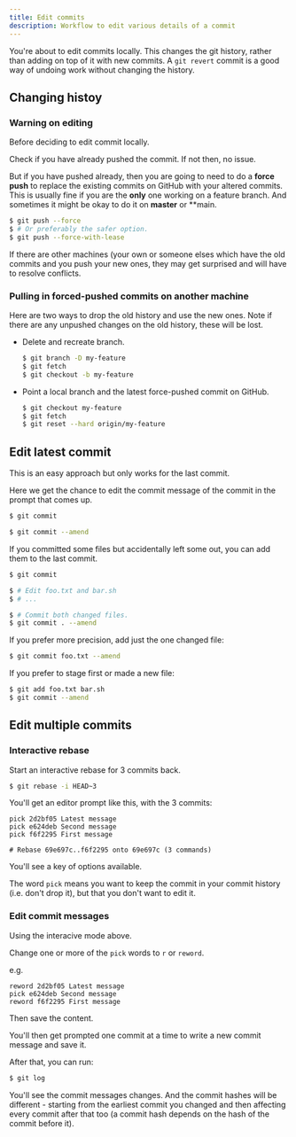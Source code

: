 ```yaml
---
title: Edit commits
description: Workflow to edit various details of a commit
---
```


You're about to edit commits locally. This changes the git history, rather than adding on top of it with new commits. A `git revert` commit is a good way of undoing work without changing the history.


## Changing histoy

### Warning on editing

Before deciding to edit commit locally.

Check if you have already pushed the commit. If not then, no issue.

But if you have pushed already, then you are going to need to do a **force push** to replace the existing commits on GitHub with your altered commits. This is usually fine if you are the **only** one working on a feature branch. And sometimes it might be okay to do it on **master** or **main.

```sh
$ git push --force
$ # Or preferably the safer option.
$ git push --force-with-lease
```

If there are other machines (your own or someone elses which have the old commits and you push your new ones, they may get surprised and will have to resolve conflicts.

### Pulling in forced-pushed commits on another machine

Here are two ways to drop the old history and use the new ones. Note if there are any unpushed changes on the old history, these will be lost.

- Delete and recreate branch.
    ```sh
    $ git branch -D my-feature
    $ git fetch
    $ git checkout -b my-feature
    ```
- Point a local branch and the latest force-pushed commit on GitHub.
  ```sh
  $ git checkout my-feature
  $ git fetch
  $ git reset --hard origin/my-feature
  ```


## Edit latest commit

This is an easy approach but only works for the last commit.

Here we get the chance to edit the commit message of the commit in the prompt that comes up.

```sh
$ git commit

$ git commit --amend
```

If you committed some files but accidentally left some out, you can add them to the last commit.

```sh
$ git commit

$ # Edit foo.txt and bar.sh
$ # ...

$ # Commit both changed files.
$ git commit . --amend
```

If you prefer more precision, add just the one changed file:

```sh
$ git commit foo.txt --amend
```

If you prefer to stage first or made a new file:

```sh
$ git add foo.txt bar.sh
$ git commit --amend
```


## Edit multiple commits

### Interactive rebase

Start an interactive rebase for 3 commits back.

```sh
$ git rebase -i HEAD~3
```

You'll get an editor prompt like this, with the 3 commits:

```
pick 2d2bf05 Latest message
pick e624deb Second message
pick f6f2295 First message

# Rebase 69e697c..f6f2295 onto 69e697c (3 commands)
```

You'll see a key of options available.

The word `pick` means you want to keep the commit in your commit history (i.e. don't drop it), but that you don't want to edit it.

### Edit commit messages

Using the interacive mode above.

Change one or more of the `pick` words to `r` or `reword`.

e.g.

```
reword 2d2bf05 Latest message
pick e624deb Second message
reword f6f2295 First message
```

Then save the content.

You'll then get prompted one commit at a time to write a new commit message and save it. 

After that, you can run:

```sh
$ git log
```

You'll see the commit messages changes. And the commit hashes will be different - starting from the earliest commit you changed and then affecting every commit after that too (a commit hash depends on the hash of the commit before it).
